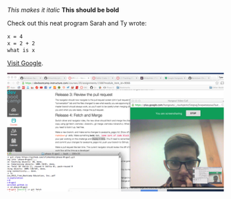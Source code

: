 *This makes it italic*
**This should be bold**

Check out this neat program Sarah and Ty wrote:

```
x = 4
x = 2 + 2
what is x
```
[Visit Google](https://www.google.com).

![Screen Shot](/Screen-Shot-GPS1-1.png "Screen Shot GPS")
